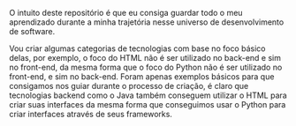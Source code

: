 O intuito deste repositório é que eu consiga guardar todo o meu aprendizado durante a minha trajetória nesse universo de desenvolvimento de software.

Vou criar algumas categorias de tecnologias com base no foco básico delas, por exemplo, o foco do HTML não é ser utilizado no back-end e sim no front-end, da mesma forma que o foco do Python não é ser utilizado no front-end, e sim no back-end. 
Foram apenas exemplos básicos para que consigamos nos guiar durante o processo de criação, é claro que tecnologias backend como o Java também conseguem utilizar o HTML para criar suas interfaces da mesma forma que conseguimos usar o Python para criar interfaces através de seus frameworks.